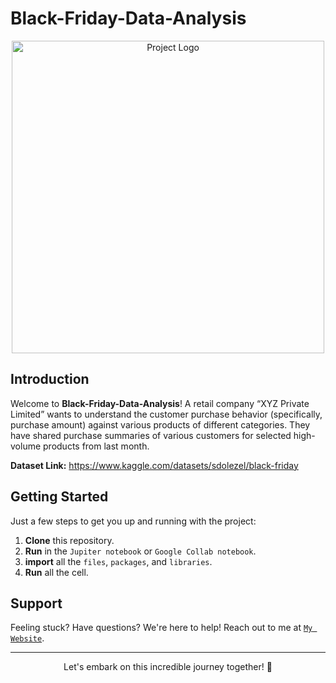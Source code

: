 # Black-Friday-Data-Analysis

<p align="center" width="100%">
  <img src="https://github.com/jenish112/Black-Friday-Data-Analysis/assets/85479067/2d0f69a5-fa37-4083-8021-7ac90573680c" alt="Project Logo" width="500">
</p>

## Introduction

Welcome to **Black-Friday-Data-Analysis**! A retail company “XYZ Private Limited” wants to understand the customer purchase behavior (specifically, purchase amount) against various products of different categories. They have shared purchase summaries of various customers for selected high-volume products from last month. 

**Dataset Link:** https://www.kaggle.com/datasets/sdolezel/black-friday
## Getting Started

Just a few steps to get you up and running with the project:

1. **Clone** this repository.
2. **Run** in the `Jupiter notebook` or `Google Collab notebook`.
3. **import** all the `files`, `packages`, and `libraries`.
4. **Run** all the cell.

## Support

Feeling stuck? Have questions? We're here to help! Reach out to me at <a href="https://wdjenish.web.app/">`My Website`</a>.

---

<p align="center">
  Let's embark on this incredible journey together! 🌟
</p>
